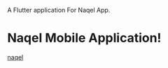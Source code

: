 

A Flutter application For Naqel App.

# Naqel Mobile Application!

[naqel](https://user-images.githubusercontent.com/12958443/172043389-fa1cf354-e76f-4c90-bf5c-c516a321ddeb.png)


